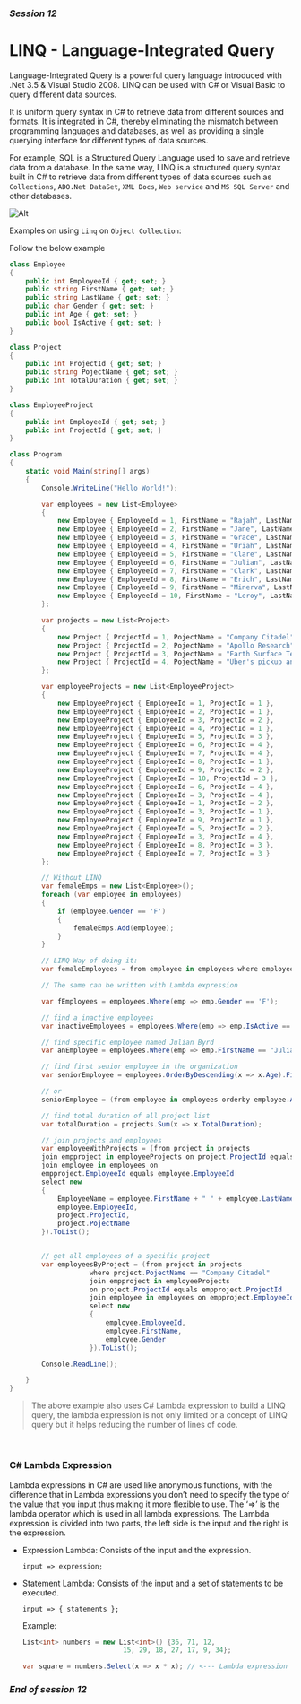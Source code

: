 ### *Session 12*

# LINQ - Language-Integrated Query

Language-Integrated Query is a powerful query language introduced with .Net 3.5 & Visual Studio 2008. LINQ can be used with C# or Visual Basic to query different data sources.

It is uniform query syntax in C# to retrieve data from different sources and formats. It is integrated in C#, thereby eliminating the mismatch between programming languages and databases, as well as providing a single querying interface for different types of data sources.

For example, SQL is a Structured Query Language used to save and retrieve data from a database. In the same way, LINQ is a structured query syntax built in C# to retrieve data from different types of data sources such as `Collections`, `ADO.Net DataSet`, `XML Docs`, `Web service` and `MS SQL Server` and other databases.

![Alt](/images/linq-usage.png)

Examples on using `Linq` on `Object Collection`:

Follow the below example

```C#
class Employee
{
    public int EmployeeId { get; set; }
    public string FirstName { get; set; }
    public string LastName { get; set; }
    public char Gender { get; set; }
    public int Age { get; set; }
    public bool IsActive { get; set; }
}

class Project
{
    public int ProjectId { get; set; }
    public string PojectName { get; set; }
    public int TotalDuration { get; set; }
}

class EmployeeProject
{
    public int EmployeeId { get; set; }
    public int ProjectId { get; set; }
}

class Program
{
    static void Main(string[] args)
    {
        Console.WriteLine("Hello World!");

        var employees = new List<Employee>
        {
            new Employee { EmployeeId = 1, FirstName = "Rajah", LastName = "Pruitt", Gender = 'M', Age = 28, IsActive = true },
            new Employee { EmployeeId = 2, FirstName = "Jane", LastName = "Trujillo", Gender = 'F', Age = 31, IsActive = true },
            new Employee { EmployeeId = 3, FirstName = "Grace", LastName = "Dejesus", Gender = 'F', Age = 36, IsActive = true },
            new Employee { EmployeeId = 4, FirstName = "Uriah", LastName = "Cole", Gender = 'M', Age = 26, IsActive = true },
            new Employee { EmployeeId = 5, FirstName = "Clare", LastName = "Melendez", Gender = 'M', Age = 41, IsActive = true },
            new Employee { EmployeeId = 6, FirstName = "Julian", LastName = "Byrd", Gender = 'F', Age = 38, IsActive = false },
            new Employee { EmployeeId = 7, FirstName = "Clark", LastName = "Conrad", Gender = 'M', Age = 53, IsActive = true },
            new Employee { EmployeeId = 8, FirstName = "Erich", LastName = "Booker", Gender = 'M', Age = 41, IsActive = true },
            new Employee { EmployeeId = 9, FirstName = "Minerva", LastName = "Walker", Gender = 'M', Age = 35, IsActive = false },
            new Employee { EmployeeId = 10, FirstName = "Leroy", LastName = "Blackwell", Gender = 'F', Age = 29, IsActive = true }
        };

        var projects = new List<Project>
        {
            new Project { ProjectId = 1, PojectName = "Company Citadel", TotalDuration = 381 },
            new Project { ProjectId = 2, PojectName = "Apollo Research", TotalDuration = 104 },
            new Project { ProjectId = 3, PojectName = "Earth Surface Temperature Visualization", TotalDuration = 538 },
            new Project { ProjectId = 4, PojectName = "Uber's pickup analysis", TotalDuration = 252 },
        };

        var employeeProjects = new List<EmployeeProject>
        {
            new EmployeeProject { EmployeeId = 1, ProjectId = 1 },
            new EmployeeProject { EmployeeId = 2, ProjectId = 1 },
            new EmployeeProject { EmployeeId = 3, ProjectId = 2 },
            new EmployeeProject { EmployeeId = 4, ProjectId = 1 },
            new EmployeeProject { EmployeeId = 5, ProjectId = 3 },
            new EmployeeProject { EmployeeId = 6, ProjectId = 4 },
            new EmployeeProject { EmployeeId = 7, ProjectId = 4 },
            new EmployeeProject { EmployeeId = 8, ProjectId = 1 },
            new EmployeeProject { EmployeeId = 9, ProjectId = 2 },
            new EmployeeProject { EmployeeId = 10, ProjectId = 3 },
            new EmployeeProject { EmployeeId = 6, ProjectId = 4 },
            new EmployeeProject { EmployeeId = 3, ProjectId = 4 },
            new EmployeeProject { EmployeeId = 1, ProjectId = 2 },
            new EmployeeProject { EmployeeId = 3, ProjectId = 1 },
            new EmployeeProject { EmployeeId = 9, ProjectId = 1 },
            new EmployeeProject { EmployeeId = 5, ProjectId = 2 },
            new EmployeeProject { EmployeeId = 3, ProjectId = 4 },
            new EmployeeProject { EmployeeId = 8, ProjectId = 3 },
            new EmployeeProject { EmployeeId = 7, ProjectId = 3 }
        };

        // Without LINQ
        var femaleEmps = new List<Employee>();
        foreach (var employee in employees)
        {
            if (employee.Gender == 'F')
            {
                femaleEmps.Add(employee);
            }
        }

        // LINQ Way of doing it:
        var femaleEmployees = from employee in employees where employee.Gender == 'F' select employee;

        // The same can be written with Lambda expression

        var fEmployees = employees.Where(emp => emp.Gender == 'F');

        // find a inactive employees
        var inactiveEmployees = employees.Where(emp => emp.IsActive == false);

        // find specific employee named Julian Byrd
        var anEmployee = employees.Where(emp => emp.FirstName == "Julian" && emp.LastName == "Byrd").FirstOrDefault();

        // find first senior employee in the organization
        var seniorEmployee = employees.OrderByDescending(x => x.Age).FirstOrDefault();

        // or
        seniorEmployee = (from employee in employees orderby employee.Age descending select employee).FirstOrDefault();

        // find total duration of all project list
        var totalDuration = projects.Sum(x => x.TotalDuration);

        // join projects and employees
        var employeeWithProjects = (from project in projects
        join empproject in employeeProjects on project.ProjectId equals empproject.ProjectId
        join employee in employees on
        empproject.EmployeeId equals employee.EmployeeId
        select new
        {
            EmployeeName = employee.FirstName + " " + employee.LastName,
            employee.EmployeeId,
            project.ProjectId,
            project.PojectName
        }).ToList();


        // get all employees of a specific project
        var employeesByProject = (from project in projects
                    where project.PojectName == "Company Citadel"
                    join empproject in employeeProjects
                    on project.ProjectId equals empproject.ProjectId
                    join employee in employees on empproject.EmployeeId equals employee.EmployeeId
                    select new
                    {
                        employee.EmployeeId,
                        employee.FirstName,
                        employee.Gender
                    }).ToList();

        Console.ReadLine();

    }
}
```

> The above example also uses C# Lambda expression to build a LINQ query, the lambda expression is not only limited or a concept of LINQ query but it helps reducing the number of lines of code.

<br>

### C# Lambda Expression

Lambda expressions in C# are used like anonymous functions, with the difference that in Lambda expressions you don’t need to specify the type of the value that you input thus making it more flexible to use. 
The ‘=>’ is the lambda operator which is used in all lambda expressions. The Lambda expression is divided into two parts, the left side is the input and the right is the expression.

* Expression Lambda: Consists of the input and the expression.

    ```
    input => expression;
    ```
* Statement Lambda: Consists of the input and a set of statements to be executed.
    ```
    input => { statements };
    ```

    Example:

    ```C#
    List<int> numbers = new List<int>() {36, 71, 12,
                             15, 29, 18, 27, 17, 9, 34};
    
    var square = numbers.Select(x => x * x); // <--- Lambda expression

    ```

### *End of session 12*

<br>